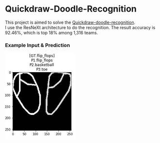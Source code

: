 # Quickdraw-Doodle-Recognition
This project is aimed to solve the [Quickdraw-doodle-recognition](https://www.kaggle.com/c/quickdraw-doodle-recognition). <br/>
I use the ResNeXt architecture to do the recognition. The result accuracy is 92.46%, which is top 18% among 1,316 teams. 

### Example Input & Prediction 
![image](imgs/result.jpg) <br>
